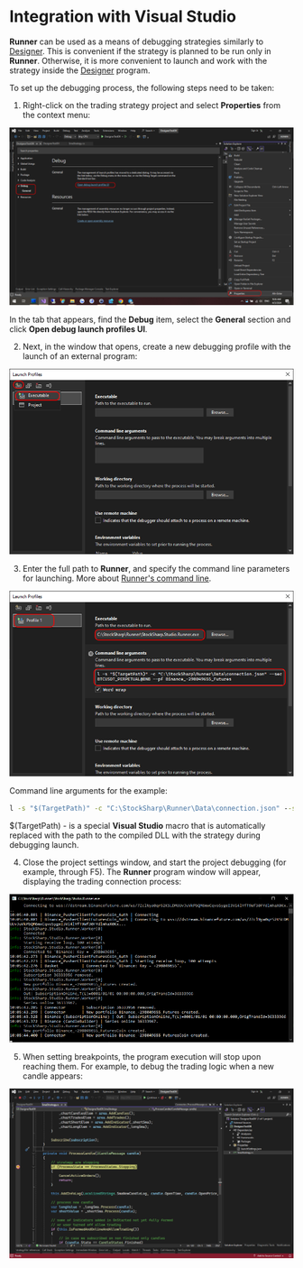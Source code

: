 # Integration with Visual Studio

**Runner** can be used as a means of debugging strategies similarly to [Designer](Designer_Debugging_DLL_using_Visual_Studio.md). This is convenient if the strategy is planned to be run only in **Runner**. Otherwise, it is more convenient to launch and work with the strategy inside the [Designer](Designer.md) program.

To set up the debugging process, the following steps need to be taken:

1. Right-click on the trading strategy project and select **Properties** from the context menu:

![runner_debug_00](../images/runner_debug_00.png)

In the tab that appears, find the **Debug** item, select the **General** section and click **Open debug launch profiles UI**.

2. Next, in the window that opens, create a new debugging profile with the launch of an external program:

![runner_debug_01](../images/runner_debug_01.png)

3. Enter the full path to **Runner**, and specify the command line parameters for launching. More about [Runner's command line](RunnerCommandLine.md).

![runner_debug_02](../images/runner_debug_02.png)

Command line arguments for the example:

```cmd
l -s "$(TargetPath)" -c "C:\StockSharp\Runner\Data\connection.json" --sec BTCUSDT_PERPETUAL@BNB --pf Binance_-298049655_Futures
```

$(TargetPath) - is a special **Visual Studio** macro that is automatically replaced with the path to the compiled DLL with the strategy during debugging launch.

4. Close the project settings window, and start the project debugging (for example, through F5). The **Runner** program window will appear, displaying the trading connection process:

![runner_debug_03](../images/runner_debug_03.png)

5. When setting breakpoints, the program execution will stop upon reaching them. For example, to debug the trading logic when a new candle appears:

![runner_debug_04](../images/runner_debug_04.png)